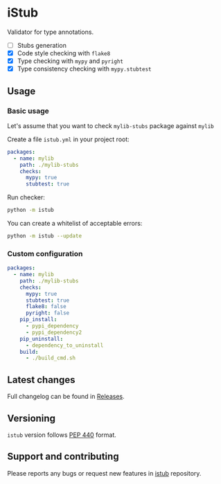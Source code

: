 # iStub

Validator for type annotations.

- [ ] Stubs generation
- [x] Code style checking with `flake8`
- [x] Type checking with `mypy` and `pyright`
- [x] Type consistency checking with `mypy.stubtest`

## Usage

### Basic usage

Let's assume that you want to check `mylib-stubs` package against `mylib`

Create a file `istub.yml` in your project root:

```yaml
packages:
  - name: mylib
    path: ./mylib-stubs
    checks:
      mypy: true
      stubtest: true
```

Run checker:

```bash
python -m istub
```

You can create a whitelist of acceptable errors:

```bash
python -m istub --update
```

### Custom configuration

```yaml
packages:
  - name: mylib
    path: ./mylib-stubs
    checks:
      mypy: true
      stubtest: true
      flake8: false
      pyright: false
    pip_install:
      - pypi_dependency
      - pypi_dependency2
    pip_uninstall:
      - dependency_to_uninstall
    build:
      - ./build_cmd.sh
```

## Latest changes

Full changelog can be found in [Releases](https://github.com/youtype/istub/releases).

## Versioning

`istub` version follows
[PEP 440](https://www.python.org/dev/peps/pep-0440/) format.

## Support and contributing

Please reports any bugs or request new features in
[istub](https://github.com/youtype/istub/issues/) repository.
